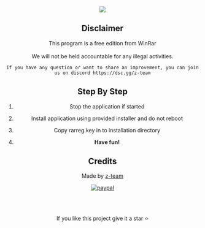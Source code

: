 <div align="center">

<a href="https://dsc.gg/z-team">
  <img src="https://discord.com/channels/1094686878239830107/1094733108647035030/1096215554647408730" />
</a>

## Disclaimer

This program is a free edition from WinRar<br />
<br />
We will not be held accountable for any illegal activities.

``If you have any question or want to share an improvement, you can join us on discord https://dsc.gg/z-team``

## Step By Step

1) Stop the application if started

2) Install application using provided installer and do not reboot

3) Copy rarreg.key in to installation directory

4) **Have fun!**
 
## Credits
Made by [z-team](https://github.com/z-t3am)
<br />

[![paypal](https://www.paypalobjects.com/en_US/PL/i/btn/btn_donateCC_LG.gif)](https://www.paypal.com/donate/?hosted_button_id=LHX286XBZ5BZS)
  
<br/>
<br/>
  
If you like this project give it a star ⭐

</div>
